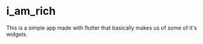 # i_am_rich
This is a simple app made with flutter that basically makes us of some of it's widgets.
